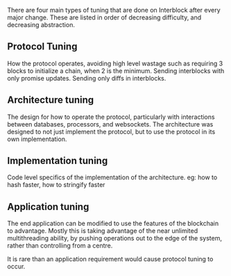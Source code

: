 There are four main types of tuning that are done on Interblock after every major change. These are listed in order of decreasing difficulty, and decreasing abstraction.

## Protocol Tuning

How the protocol operates, avoiding high level wastage such as requiring 3 blocks to initialize a chain, when 2 is the minimum. Sending interblocks with only promise updates. Sending only diffs in interblocks.

## Architecture tuning

The design for how to operate the protocol, particularly with interactions between databases, processors, and websockets. The architecture was designed to not just implement the protocol, but to use the protocol in its own implementation.

## Implementation tuning

Code level specifics of the implementation of the architecture. eg: how to hash faster, how to stringify faster

## Application tuning

The end application can be modified to use the features of the blockchain to advantage. Mostly this is taking advantage of the near unlimited multithreading ability, by pushing operations out to the edge of the system, rather than controlling from a centre.

It is rare than an application requirement would cause protocol tuning to occur.
